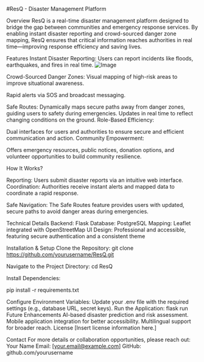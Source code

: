 #ResQ - Disaster Management Platform

Overview
ResQ is a real-time disaster management platform designed to bridge the gap between communities and emergency response services. By enabling instant disaster reporting and crowd-sourced danger zone mapping, ResQ ensures that critical information reaches authorities in real time—improving response efficiency and saving lives.

Features
Instant Disaster Reporting: Users can report incidents like floods, earthquakes, and fires in real time. 
![Image](https://github.com/user-attachments/assets/d1f4fd04-dfaa-4d7f-af56-e1e9bc3625e2)

Crowd-Sourced Danger Zones: Visual mapping of high-risk areas to improve situational awareness. 

Rapid alerts via SOS and broadcast messaging.

Safe Routes:
Dynamically maps secure paths away from danger zones, guiding users to safety during emergencies.
Updates in real time to reflect changing conditions on the ground.
Role-Based Efficiency:

Dual interfaces for users and authorities to ensure secure and efficient communication and action.
Community Empowerment:

Offers emergency resources, public notices, donation options, and volunteer opportunities to build community resilience.

How It Works?

Reporting:
Users submit disaster reports via an intuitive web interface.
Coordination:
Authorities receive instant alerts and mapped data to coordinate a rapid response.

Safe Navigation:
The Safe Routes feature provides users with updated, secure paths to avoid danger areas during emergencies.

Technical Details
Backend: Flask
Database: PostgreSQL
Mapping: Leaflet integrated with OpenStreetMap
UI Design: Professional and accessible, featuring secure authentication and a consistent theme

Installation & Setup
Clone the Repository:
git clone https://github.com/yourusername/ResQ.git

Navigate to the Project Directory:
cd ResQ

Install Dependencies:

pip install -r requirements.txt

Configure Environment Variables:
Update your .env file with the required settings (e.g., database URL, secret keys).
Run the Application:
flask run
Future Enhancements
AI-based disaster prediction and risk assessment.
Mobile application integration for better accessibility.
Multilingual support for broader reach.
License
[Insert license information here.]

Contact
For more details or collaboration opportunities, please reach out:
Your Name
Email: [your.email@example.com]
GitHub: github.com/yourusername

